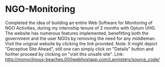 # NGO-Monitoring
Completed the idea of building an entire Web Software for Monitoring of NGO Activities, during my internship tenure of 2 months with Optum UHG. 
The website has numerous features implemented, benefitting both the government and the user NGOs by removing the need for any middleman. 
Visit the original website by clicking the link provided. 
Note: It might depict "Deceptive Site Ahead", still one can simply click on "Details" button and further proceed by clicking on "visit this unsafe site". 
Link: http://monoclinous-beaches.000webhostapp.com/Lannisters/source_code/

